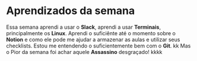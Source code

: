 # Aprendizados da semana

Essa semana aprendi a usar o **Slack**, aprendi a usar **Terminais**, principalmente os **Linux**. Aprendi o suficiênte até o momento sobre o **Notion** e como ele pode me ajudar a armazenar as aulas e utilizar seus checklists. Estou me entendendo o suficientemente bem com o **Git**. kk Mas o Pior da semana foi achar aquele **Assassino** desgraçado! kkkk